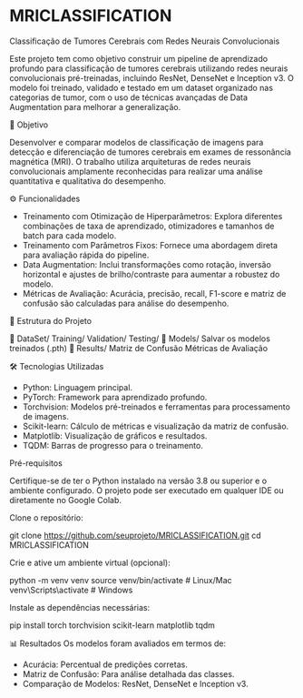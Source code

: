 # MRICLASSIFICATION
Classificação de Tumores Cerebrais com Redes Neurais Convolucionais

Este projeto tem como objetivo construir um pipeline de aprendizado profundo para classificação de tumores cerebrais utilizando redes neurais convolucionais pré-treinadas, incluindo ResNet, DenseNet e Inception v3. O modelo foi treinado, validado e testado em um dataset organizado nas categorias de tumor, com o uso de técnicas avançadas de Data Augmentation para melhorar a generalização.

🧠 Objetivo

Desenvolver e comparar modelos de classificação de imagens para detecção e diferenciação de tumores cerebrais em exames de ressonância magnética (MRI). O trabalho utiliza arquiteturas de redes neurais convolucionais amplamente reconhecidas para realizar uma análise quantitativa e qualitativa do desempenho.

⚙️ Funcionalidades
- Treinamento com Otimização de Hiperparâmetros: Explora diferentes combinações de taxa de aprendizado, otimizadores e tamanhos de batch para cada modelo.
- Treinamento com Parâmetros Fixos: Fornece uma abordagem direta para avaliação rápida do pipeline.
- Data Augmentation: Inclui transformações como rotação, inversão horizontal e ajustes de brilho/contraste para aumentar a robustez do modelo.
- Métricas de Avaliação: Acurácia, precisão, recall, F1-score e matriz de confusão são calculadas para análise do desempenho.

📂 Estrutura do Projeto

📁 DataSet/
    Training/
    Validation/
    Testing/
📁 Models/
    Salvar os modelos treinados (.pth)
📁 Results/
    Matriz de Confusão
    Métricas de Avaliação


🛠️ Tecnologias Utilizadas
- Python: Linguagem principal.
- PyTorch: Framework para aprendizado profundo.
- Torchvision: Modelos pré-treinados e ferramentas para processamento de imagens.
- Scikit-learn: Cálculo de métricas e visualização da matriz de confusão.
- Matplotlib: Visualização de gráficos e resultados.
- TQDM: Barras de progresso para o treinamento.


Pré-requisitos

Certifique-se de ter o Python instalado na versão 3.8 ou superior e o ambiente configurado. O projeto pode ser executado em qualquer IDE ou diretamente no Google Colab.

Clone o repositório:

git clone https://github.com/seuprojeto/MRICLASSIFICATION.git
cd MRICLASSIFICATION

Crie e ative um ambiente virtual (opcional):

python -m venv venv
source venv/bin/activate # Linux/Mac
venv\Scripts\activate    # Windows

Instale as dependências necessárias:

pip install torch torchvision scikit-learn matplotlib tqdm


📊 Resultados
Os modelos foram avaliados em termos de:


- Acurácia: Percentual de predições corretas.
- Matriz de Confusão: Para análise detalhada das classes.
- Comparação de Modelos: ResNet, DenseNet e Inception v3.
